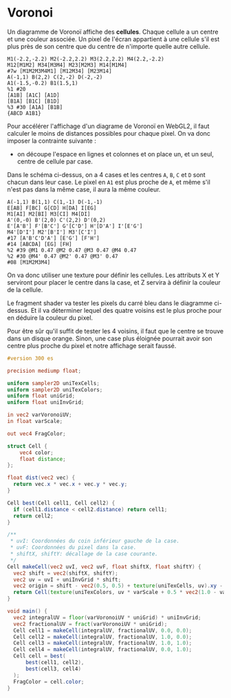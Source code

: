 # Voronoi

Un diagramme de Voronoï affiche des **cellules**.
Chaque cellule a un centre et une couleur associée.
Un pixel de l'écran appartient à une cellule s'il est plus près de son centre que du centre
de n'importe quelle autre cellule.

```bb
M1(-2.2,-2.2) M2(-2.2,2.2) M3(2.2,2.2) M4(2.2,-2.2)
M12[M1M2] M34[M3M4] M23[M2M3] M14[M1M4]
#7w [M1M2M3M4M1] [M12M34] [M23M14]
A(-1,1) B(2,2) C(2,-2) D(-2,-2)
A1(-1.5,-0.2) B1(1.5,1)
%1 #20
[A1B] [A1C] [A1D]
[B1A] [B1C] [B1D]
%3 #30 [A1A] [B1B]
{ABCD A1B1}
```

Pour accélérer l'affichage d'un diagrame de Voronoï en WebGL2,
il faut calculer le moins de distances possibles pour chaque pixel.
On va donc imposer la contrainte suivante :

-   on découpe l'espace en lignes et colonnes et on place un, et un seul, centre de cellule par case.

Dans le schéma ci-dessus, on a 4 cases et les centres `A`, `B`, `C` et `D` sont chacun dans leur case.
Le pixel en `A1` est plus proche de `A`, et même s'il n'est pas dans la même case, il aura la même couleur.

```bb
A(-1,1) B(1,1) C(1,-1) D(-1,-1)
E[AB] F[BC] G[CD] H[DA] I[EG]
M1[AI] M2[BI] M3[CI] M4[DI]
A'(0,-0) B'(2,0) C'(2,2) D'(0,2)
E'[A'B'] F'[B'C'] G'[C'D'] H'[D'A'] I'[E'G']
M4'[D'I'] M2'[B'I'] M3'[C'I']
#17 [A'B'C'D'A'] [E'G'] [F'H']
#14 [ABCDA] [EG] [FH]
%2 #39 @M1 0.47 @M2 0.47 @M3 0.47 @M4 0.47
%2 #30 @M4' 0.47 @M2' 0.47 @M3' 0.47
#08 [M1M2M3M4]
```

On va donc utiliser une texture pour définir les cellules.
Les attributs X et Y serviront pour placer le centre dans la case,
et Z servira à définir la couleur de la cellule.

Le fragment shader va tester les pixels du carré bleu dans le diagramme ci-dessus.
Et il va déterminer lequel des quatre voisins est le plus proche pour en déduire la couleur du pixel.

Pour être sûr qu'il suffit de tester les 4 voisins, il faut que le centre se trouve dans un disque orange. Sinon, une case plus éloignée pourrait avoir son centre plus proche du pixel et notre affichage serait faussé.

```glsl
#version 300 es

precision mediump float;

uniform sampler2D uniTexCells;
uniform sampler2D uniTexColors;
uniform float uniGrid;
uniform float uniInvGrid;

in vec2 varVoronoiUV;
in float varScale;

out vec4 FragColor;

struct Cell {
    vec4 color;
    float distance;
};

float dist(vec2 vec) {
  return vec.x * vec.x + vec.y * vec.y;
}

Cell best(Cell cell1, Cell cell2) {
  if (cell1.distance < cell2.distance) return cell1;
  return cell2;
}

/**
 * uvI: Coordonnées du coin inférieur gauche de la case.
 * uvF: Coordonnées du pixel dans la case.
 * shiftX, shiftY: décallage de la case courante.
 */
Cell makeCell(vec2 uvI, vec2 uvF, float shiftX, float shiftY) {
  vec2 shift = vec2(shiftX, shiftY);
  vec2 uv = uvI + uniInvGrid * shift;
  vec2 origin = shift - vec2(0.5, 0.5) + texture(uniTexCells, uv).xy - uvF;
  return Cell(texture(uniTexColors, uv * varScale + 0.5 * vec2(1.0 - varScale)), dist(origin));
}

void main() {
  vec2 integralUV = floor(varVoronoiUV * uniGrid) * uniInvGrid;
  vec2 fractionalUV = fract(varVoronoiUV * uniGrid);
  Cell cell1 = makeCell(integralUV, fractionalUV, 0.0, 0.0);
  Cell cell2 = makeCell(integralUV, fractionalUV, 1.0, 0.0);
  Cell cell3 = makeCell(integralUV, fractionalUV, 1.0, 1.0);
  Cell cell4 = makeCell(integralUV, fractionalUV, 0.0, 1.0);
  Cell cell = best(
      best(cell1, cell2),
      best(cell3, cell4)
  );
  FragColor = cell.color;
}
```
